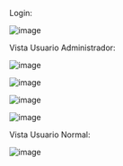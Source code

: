 
Login:

![image](https://github.com/user-attachments/assets/4b458280-9de2-493f-99e1-55c5ce9d5535)

Vista Usuario Administrador:

![image](https://github.com/user-attachments/assets/039974a6-14c9-42c0-a346-19c6a6d68b57)

![image](https://github.com/user-attachments/assets/9b28d0c3-cada-4e54-b326-ae41879eec01)

![image](https://github.com/user-attachments/assets/04284f1b-f53f-4935-b603-f8b8960a208d)

![image](https://github.com/user-attachments/assets/30fdadec-5685-482e-bb8a-eb6e6c64d274)

Vista Usuario Normal:

![image](https://github.com/user-attachments/assets/7821d270-a250-4ce5-947c-5ba42ebd68d7)

